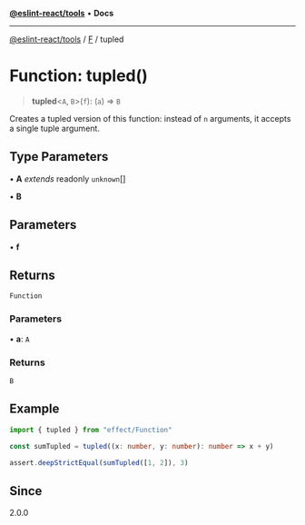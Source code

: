 [**@eslint-react/tools**](../../../README.md) • **Docs**

***

[@eslint-react/tools](../../../README.md) / [F](../README.md) / tupled

# Function: tupled()

> **tupled**\<`A`, `B`\>(`f`): (`a`) => `B`

Creates a tupled version of this function: instead of `n` arguments, it accepts a single tuple argument.

## Type Parameters

• **A** *extends* readonly `unknown`[]

• **B**

## Parameters

• **f**

## Returns

`Function`

### Parameters

• **a**: `A`

### Returns

`B`

## Example

```ts
import { tupled } from "effect/Function"

const sumTupled = tupled((x: number, y: number): number => x + y)

assert.deepStrictEqual(sumTupled([1, 2]), 3)
```

## Since

2.0.0
